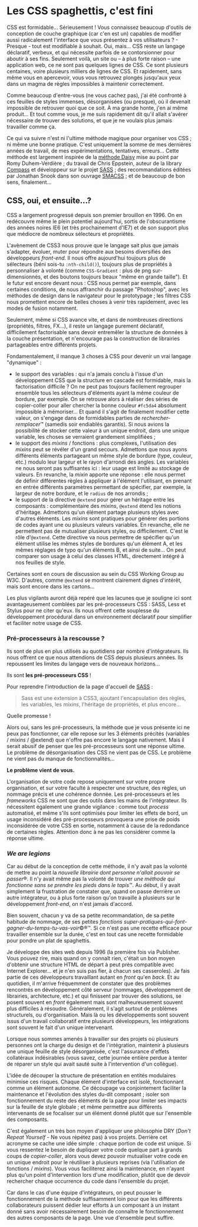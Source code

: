 # Les CSS spaghettis, c'est fini

CSS est formidable… Sérieusement ! Vous connaissez beaucoup d'outils de conception de couche graphique (car c'en est un) capables de modifier aussi radicalement l'interface que vous présentez à vos utilisateurs ? - Presque - tout est modifiable à souhait. Oui, mais… CSS reste un langage déclaratif, verbeux, et qui nécessite parfois de se contorsionner pour aboutir à ses fins. Seulement voilà, un site ou – à plus forte raison – une application web, ce ne sont pas quelques lignes de CSS. Ce sont plusieurs centaines, voire plusieurs milliers de lignes de CSS. Et rapidement, sans même vous en apercevoir, vous vous retrouvez plongés jusqu'aux yeux dans un magma de règles impossibles à maintenir correctement.

Comme beaucoup d'entre-vous (ne vous cachez pas), j'ai été confronté à ces feuilles de styles immenses, désorganisées (ou presque), où il devenait impossible de retrouver quoi que ce soit. À ma grande honte, j'en ai même produit… Et tout comme vous, je me suis rapidement dit qu'il allait s'avérer nécessaire de trouver des solutions, et que je ne voulais plus jamais travailler comme ça.

Ce qui va suivre n'est ni l'ultime méthode magique pour organiser vos CSS ; ni même une bonne pratique. C'est uniquement la somme de mes dernières années de travail, de mes expérimentations, tentatives, erreurs… Cette méthode est largement inspirée de la [méthode Daisy](http://romy.tetue.net/methode-daisy) mise au point par Romy Duhem-Verdière ; du travail de Chris Eppstein, auteur de la library [Compass](http://compass-style.org/) et développeur sur le projet [SASS](http://sass-lang.com/) ; des recommandations éditées par Jonathan Snook dans son ouvrage [SMACSS](http://smacss.com/) ; et de beaucoup de bon sens, finalement…

## CSS, oui, et ensuite…?

CSS a largement progressé depuis son premier brouillon en 1996. On en redécouvre même le plein potentiel aujourd'hui, sortis de l'obscurantisme des années noires IE6 (et très prochainement d'IE7) et de son support plus que médiocre de nombreux sélecteurs et propriétés.

L'avènement de CSS3 nous prouve que le langage sait plus que jamais s'adapter, évoluer, muter pour répondre aux besoins diversifiés des développeurs _front-end_. Il nous offre aujourd'hui toujours plus de sélecteurs (béni sois-tu `:nth-child()`), toujours plus de propriétés à personnaliser à volonté (comme `CSS-Gradient` : plus de png sur-dimensionnés, et des boutons toujours beaux "même en grande taille"). Et le futur est encore devant nous : CSS nous permet par exemple, dans certaines conditions, de nous affranchir du passage "Photoshop", avec les méthodes de design dans le navigateur pour le prototypage ; les filtres CSS nous promettent encore de belles choses à venir très rapidement, avec les modes de fusion notamment.

Seulement, même si CSS avance vite, et dans de nombreuses directions (propriétés, filtres, FX…), il reste un langage purement déclaratif, difficilement factorisable sans devoir entremêler la structure de données à la couche présentation, et n'encourage pas la construction de librairies partageables entre différents projets.

Fondamentalement, il manque 3 choses à CSS pour devenir un vrai langage "dynamique" :

- le support des variables : qui n'a jamais conclu à l'issue d'un développement CSS que la structure en cascade est formidable, mais la factorisation difficile ? On ne peut pas toujours facilement regrouper ensemble tous les sélecteurs d'éléments ayant la même couleur de bordure, par exemple. On se retrouve alors à réaliser des séries de copier-coller pour aller chercher la bonne couleur `#fc5da4` absolument impossible à mémoriser… Et quand il s'agit de finalement modifier cette valeur, on s'engage dans de formidables parties de _rechercher-remplacer_™ (samedis soir endiablés garantis). Si nous avions la possibilité de stocker cette valeur à un unique endroit, dans une unique variable, les choses se verraient grandement simplifiées ;
- le support des _mixins_ / fonctions : plus complexes, l'utilisation des _mixins_ peut se révéler d'un grand secours. Admettons que nous ayons différents éléments partageant un même style de bordure (type, couleur, etc.) modulo leur largeur et le rayon d'arrondi des angles. Les variables ne nous seront pas suffisantes ici : leur usage est limité au stockage de valeurs. En revanche, la _mixin_ apporte une réponse : elle nous permet de définir différentes règles à appliquer à l'élément l'utilisant, en prenant en entrée différents paramètres permettant de spécifier, par exemple, la largeur de notre bordure, et le `radius` de nos arrondis ;
- le support de la directive `@extend` pour gérer un héritage entre les composants : complémentaire des _mixins_, `@extend` étend les notions d'héritage. Admettons qu'un élément partage plusieurs styles avec d'autres éléments. Les _mixins_ sont pratiques pour générer des portions de codes ayant une ou plusieurs valeurs variables. En revanche, elle ne permettent pas de mutualiser plusieurs styles, ou difficilement. C'est le rôle d'`@extend`. Cette directive va nous permettre de spécifier qu'un élément utilise les mêmes styles de bordures qu'un élément A, et les mêmes réglages de typo qu'un éléments B, et ainsi de suite… On peut comparer son usage à celui des classes HTML, directement intégré à nos feuilles de style.

Certaines sont en cours de discussion au sein du CSS Working Group au W3C. D'autres, comme `@extend` se montrent clairement dignes d'intérêt, mais sont encore dans les cartons…

Les plus vigilants auront déjà repéré que les lacunes que je souligne ici sont avantageusement comblées par les pré-processeurs CSS : SASS, Less et Stylus pour ne citer qu'eux. Ils nous offrent cette souplesse du développement procédural dans un environnement déclaratif pour simplifier et faciliter notre usage de CSS.

### Pré-processeurs à la rescousse ?

Ils sont de plus en plus utilisés au quotidiens par nombre d'intégrateurs. Ils nous offrent ce que nous attendions de CSS depuis plusieurs années. Ils repoussent les limites du langage vers de nouveaux horizons…

Ils sont **les pré-processeurs CSS** !

Pour reprendre l'introduction de la page d'accueil de [SASS](http://sass-lang.com) :

> Sass est une extension à CSS3, ajoutant l'encapsulation des règles, les variables, les _mixins_, l'héritage de propriétés, et plus encore…

Quelle promesse !

Alors oui, sans les pré-processeurs, la méthode que je vous présente ici ne peux pas fonctionner, car elle repose sur les 3 éléments précités (variables / _mixins_ / @extend) que n'offre pas encore le langage nativement. Mais il serait abusif de penser que les pré-processeurs sont une réponse ultime. Le problème de désorganisation des CSS ne vient pas de CSS. Le problème ne vient pas du manque de fonctionnalités…

**Le problème vient de vous.**

L'organisation de votre code repose uniquement sur votre propre organisation, et sur votre faculté à respecter une structure, des règles, un nommage précis et une cohérence donnée. Les pré-processeurs et les _frameworks_ CSS ne sont que des outils dans les mains de l'intégrateur. Ils nécessitent également une grande vigilance : comme tout _process_ automatisé, et même s'ils sont optimisés pour limiter les effets de bord, un usage inconsidéré des pré-processeurs provoquera une prise de poids inconsidérée de votre CSS en sortie, notamment à cause de la redondance de certaines règles. Attention donc à ne pas les considérer comme la réponse ultime.

### _We are legions_

Car au début de la conception de cette méthode, il n'y avait pas la volonté de mettre au point la _nouvelle librairie dont personne n'allait pouvoir se passer_®. Il n'y avait même pas la volonté de trouver _une méthode qui fonctionne sans se prendre les pieds dans le tapis_™. Au début, il y avait simplement la frustration de constater que, quand on passe derrière un autre intégrateur, ou à plus forte raison qu'on travaille à plusieurs sur le développement _front-end_, on n'est jamais d'accord.

Bien souvent, chacun y va de sa petite recommandation, de sa petite habitude de nommage, de ses petites _fonctions super-pratiques-qui-font-gagner-du-temps-tu-vas-voir_©®™. Si ce n'est pas une recette efficace pour travailler ensemble sur la durée, c'est en tout cas une recette formidable pour pondre un plat de spaghettis.

Je développe des sites web depuis 1996 (la première fois via Publisher. Vous pouvez rire, mais quand on y connaît rien, c'était un bon moyen d'obtenir une structure HTML de départ à peut près compatible avec Internet Explorer… et je n'en suis pas fier, à chacun ses casseroles). Je fais partie de ces développeurs travaillant autant en _front_ qu'en _back_. Et au quotidien, il m'arrive fréquemment de constater que des problèmes rencontrés en développement côté serveur (nommages, développement de librairies, architecture, etc.) et qui finissent par trouver des solutions, se posent souvent en _front_ également mais sont malheureusement souvent plus difficiles à résoudre. Généralement, il s'agit surtout de problèmes structurels, ou d'organisation. Mais là ou les développements sont souvent issus d'un travail collaboratif entre plusieurs développeurs, les intégrations sont souvent le fait d'un unique intervenant.

Lorsque nous sommes amenés à travailler sur des projets où plusieurs personnes ont la charge du design et de l'intégration, maintenir à plusieurs une unique feuille de style désorganisée, c'est l'assurance d'effets collatéraux indésirables (vous savez, cette journée entière perdue à tenter de réparer un style qui avait sauté suite à l'intervention d'un collègue).

L'idée de découper la structure de présentation en entités modulaires minimise ces risques. Chaque élément d'interface est isolé, fonctionnant comme un élément autonome. Ce découpage va conjointement faciliter la maintenance et l'évolution des styles du-dit composant ; isoler son fonctionnement du reste des éléments de la page pour limiter ses impacts sur la feuille de style globale ; et même permettre aux différents intervenants de se focaliser sur un élément donné plutôt que sur l'ensemble des composants.

C'est également un très bon moyen d'appliquer une philosophie DRY (_Don't Repeat Yourself_ - Ne vous répétez pas) à vos projets. Derrière cet acronyme se cache une idée simple : chaque portion de code est unique. Si vous ressentez le besoin de dupliquer votre code quelque part à grands coups de _copier-coller_, alors vous devez pouvoir mutualiser votre code en un unique endroit pour le réutiliser à plusieurs reprises (via l'utilisation de fonctions / _mixins_). Vous vous faciliterez ainsi la maintenance, en n'ayant plus qu'un point d'intervention lors d'une modification, plutôt que de devoir rechercher chaque occurrence du code dans l'ensemble du projet.

Car dans le cas d'une équipe d'intégrateurs, on peut pousser le fonctionnement de la méthode suffisamment loin pour que les différents collaborateurs puissent dédier leur efforts à un composant à un instant donné sans avoir nécessairement besoin de connaître le fonctionnement des autres composants de la page. Une vue d'ensemble peut suffire.


